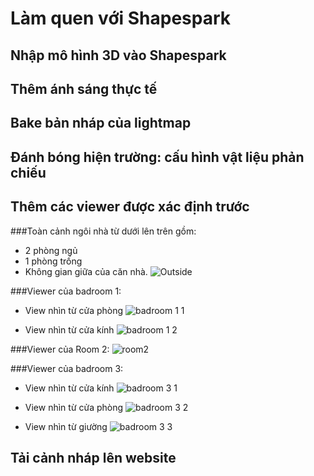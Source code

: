 # Làm quen với Shapespark

## Nhập mô hình 3D vào Shapespark

## Thêm ánh sáng thực tế

## Bake bản nháp của lightmap

## Đánh bóng hiện trường: cấu hình vật liệu phản chiếu

## Thêm các viewer được xác định trước

###Toàn cảnh ngôi nhà từ dưới lên trên gồm:
- 2 phòng ngủ
- 1 phòng trống
- Không gian giữa của căn nhà.
![Outside](https://user-images.githubusercontent.com/84367730/138488651-b61bfb12-157a-451d-a358-80c42bc1ce48.png)

###Viewer của badroom 1: 

- View nhìn từ cửa phòng 
![badroom 1 1](https://user-images.githubusercontent.com/84367730/138488751-c8d3a7d4-95a3-4e78-b009-eded677967a5.png)

- View nhìn từ cửa kính
![badroom 1 2](https://user-images.githubusercontent.com/84367730/138488830-1a4b9582-e78f-4153-a4ce-60a019e69dc2.png)

###Viewer của Room 2: 
![room2](https://user-images.githubusercontent.com/84367730/138488903-e7eb4ac6-a879-4c73-bca3-fad1a01d18ac.png)

###Viewer của badroom 3: 
- View nhìn từ cửa kính
![badroom 3 1](https://user-images.githubusercontent.com/84367730/138488968-e6675405-2d8d-4574-8882-4493d938d5cf.png)

- View nhìn từ cửa phòng
![badroom 3 2](https://user-images.githubusercontent.com/84367730/138489012-4a22ff95-558d-42e3-9260-15ef5101fad5.png)

- View nhìn từ giường 
![badroom 3 3](https://user-images.githubusercontent.com/84367730/138489058-61a08473-d862-4db2-9ef2-3b122f29672e.png)


## Tải cảnh nháp lên website
